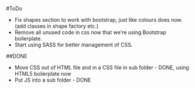 #ToDo
- Fix shapes section to work with bootstrap, just like colours does now. (add classes in shape factory etc.)
- Remove all unused code in css now that we're using Bootstrap boilerplate.
- Start using SASS for better management of CSS.

##DONE
- Move CSS out of HTML file  and in a CSS file in sub folder - DONE, using HTML5 boilerplate now
- Put JS into a sub folder - DONE